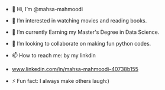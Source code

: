 - 👋 Hi, I’m @mahsa-mahmoodi
- 👀 I’m interested in watching movies and reading books.
- 🌱 I’m currently Earning my Master's Degree in Data Science.
- 💞️ I’m looking to collaborate on making fun python codes.
- 📫 How to reach me: by my linkdin
-  www.linkedin.com/in/mahsa-mahmoodi-40738b155


- ⚡ Fun fact: I always make others laugh:)

<!---
mahsa-mahmoodi/mahsa-mahmoodi is a ✨ special ✨ repository because its `README.md` (this file) appears on your GitHub profile.
You can click the Preview link to take a look at your changes.
--->
